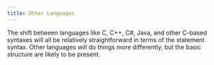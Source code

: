```yaml
---
title: Other Languages
---
```


The shift between languages like C, C++, C#, Java, and other C-based syntaxes will all be relatively straightforward in terms of the statement syntax. Other languages will do things more differently, but the basic structure are likely to be present.
